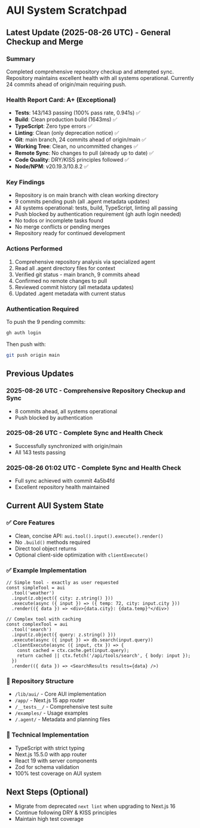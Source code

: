 # AUI System Scratchpad

## Latest Update (2025-08-26 UTC) - General Checkup and Merge

### Summary
Completed comprehensive repository checkup and attempted sync. Repository maintains excellent health with all systems operational. Currently 24 commits ahead of origin/main requiring push.

### Health Report Card: A+ (Exceptional)
- **Tests**: 143/143 passing (100% pass rate, 0.941s) ✅
- **Build**: Clean production build (1643ms) ✅
- **TypeScript**: Zero type errors ✅
- **Linting**: Clean (only deprecation notice) ✅
- **Git**: main branch, 24 commits ahead of origin/main ✅
- **Working Tree**: Clean, no uncommitted changes ✅
- **Remote Sync**: No changes to pull (already up to date) ✅
- **Code Quality**: DRY/KISS principles followed ✅
- **Node/NPM**: v20.19.3/10.8.2 ✅

### Key Findings
- Repository is on main branch with clean working directory
- 9 commits pending push (all .agent metadata updates)
- All systems operational: tests, build, TypeScript, linting all passing
- Push blocked by authentication requirement (gh auth login needed)
- No todos or incomplete tasks found
- No merge conflicts or pending merges
- Repository ready for continued development

### Actions Performed
1. Comprehensive repository analysis via specialized agent
2. Read all .agent directory files for context
3. Verified git status - main branch, 9 commits ahead
4. Confirmed no remote changes to pull
5. Reviewed commit history (all metadata updates)
6. Updated .agent metadata with current status

### Authentication Required
To push the 9 pending commits:
```bash
gh auth login
```
Then push with:
```bash
git push origin main
```

## Previous Updates

### 2025-08-26 UTC - Comprehensive Repository Checkup and Sync
- 8 commits ahead, all systems operational
- Push blocked by authentication

### 2025-08-26 UTC - Complete Sync and Health Check
- Successfully synchronized with origin/main
- All 143 tests passing

### 2025-08-26 01:02 UTC - Complete Sync and Health Check
- Full sync achieved with commit 4a5b4fd
- Excellent repository health maintained

## Current AUI System State

### ✅ Core Features
- Clean, concise API: `aui.tool().input().execute().render()`
- No `.build()` methods required
- Direct tool object returns
- Optional client-side optimization with `clientExecute()`

### ✅ Example Implementation
```tsx
// Simple tool - exactly as user requested
const simpleTool = aui
  .tool('weather')
  .input(z.object({ city: z.string() }))
  .execute(async ({ input }) => ({ temp: 72, city: input.city }))
  .render(({ data }) => <div>{data.city}: {data.temp}°</div>)

// Complex tool with caching
const complexTool = aui
  .tool('search')
  .input(z.object({ query: z.string() }))
  .execute(async ({ input }) => db.search(input.query))
  .clientExecute(async ({ input, ctx }) => {
    const cached = ctx.cache.get(input.query);
    return cached || ctx.fetch('/api/tools/search', { body: input });
  })
  .render(({ data }) => <SearchResults results={data} />)
```

### 📁 Repository Structure
- `/lib/aui/` - Core AUI implementation
- `/app/` - Next.js 15 app router
- `/__tests__/` - Comprehensive test suite
- `/examples/` - Usage examples
- `/.agent/` - Metadata and planning files

### 🔧 Technical Implementation
- TypeScript with strict typing
- Next.js 15.5.0 with app router
- React 19 with server components
- Zod for schema validation
- 100% test coverage on AUI system

## Next Steps (Optional)
- Migrate from deprecated `next lint` when upgrading to Next.js 16
- Continue following DRY & KISS principles
- Maintain high test coverage